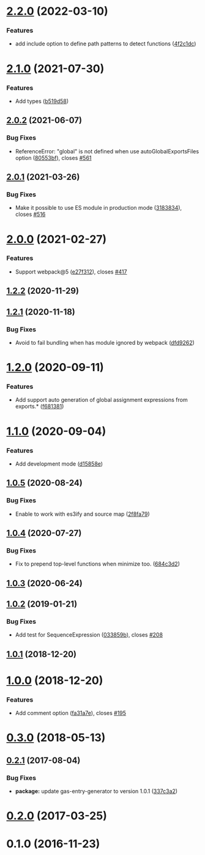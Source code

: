 # [2.2.0](https://github.com/fossamagna/gas-webpack-plugin/compare/v2.1.0...v2.2.0) (2022-03-10)


### Features

* add include option to define path patterns to detect functions ([4f2c1dc](https://github.com/fossamagna/gas-webpack-plugin/commit/4f2c1dc51bbf08a06d3437a2f9119f9cefcbe6ce))



# [2.1.0](https://github.com/fossamagna/gas-webpack-plugin/compare/v2.0.2...v2.1.0) (2021-07-30)


### Features

* Add types ([b519d58](https://github.com/fossamagna/gas-webpack-plugin/commit/b519d584dfd80cd28f4d40f2fbc1527b79dc5fa3))



## [2.0.2](https://github.com/fossamagna/gas-webpack-plugin/compare/v2.0.1...v2.0.2) (2021-06-07)


### Bug Fixes

* ReferenceError: "global" is not defined when use autoGlobalExportsFiles option ([80553bf](https://github.com/fossamagna/gas-webpack-plugin/commit/80553bff2283d4d4b5185fda1cc92882659e37fd)), closes [#561](https://github.com/fossamagna/gas-webpack-plugin/issues/561)



## [2.0.1](https://github.com/fossamagna/gas-webpack-plugin/compare/v2.0.0...v2.0.1) (2021-03-26)


### Bug Fixes

* Make it possible to use ES module in production mode ([3183834](https://github.com/fossamagna/gas-webpack-plugin/commit/318383407e0e6329a35382de256f00b6b867477b)), closes [#516](https://github.com/fossamagna/gas-webpack-plugin/issues/516)



# [2.0.0](https://github.com/fossamagna/gas-webpack-plugin/compare/v1.2.2...v2.0.0) (2021-02-27)


### Features

* Support webpack@5 ([e27f312](https://github.com/fossamagna/gas-webpack-plugin/commit/e27f3128b0561623b5742452ff57ea85632d7c93)), closes [#417](https://github.com/fossamagna/gas-webpack-plugin/issues/417)



## [1.2.2](https://github.com/fossamagna/gas-webpack-plugin/compare/v1.2.1...v1.2.2) (2020-11-29)



## [1.2.1](https://github.com/fossamagna/gas-webpack-plugin/compare/v1.2.0...v1.2.1) (2020-11-18)


### Bug Fixes

* Avoid to fail bundling when has module ignored by webpack ([dfd9262](https://github.com/fossamagna/gas-webpack-plugin/commit/dfd926278d8098540649fdc93d27d1c8d182f762))



# [1.2.0](https://github.com/fossamagna/gas-webpack-plugin/compare/v1.1.0...v1.2.0) (2020-09-11)


### Features

* Add support auto generation of global assignment expressions from exports.* ([f681381](https://github.com/fossamagna/gas-webpack-plugin/commit/f6813812265012c3f7c5ceee4e1d3015eddcce7b))



# [1.1.0](https://github.com/fossamagna/gas-webpack-plugin/compare/v1.0.5...v1.1.0) (2020-09-04)


### Features

* Add development mode ([d15858e](https://github.com/fossamagna/gas-webpack-plugin/commit/d15858e80fdb8f067e89e4c97150949b1713651a))



## [1.0.5](https://github.com/fossamagna/gas-webpack-plugin/compare/v1.0.4...v1.0.5) (2020-08-24)


### Bug Fixes

* Enable to work with es3ify and source map ([2f8fa79](https://github.com/fossamagna/gas-webpack-plugin/commit/2f8fa796603605ec07dd3eb3d301113dc7ffd156))



## [1.0.4](https://github.com/fossamagna/gas-webpack-plugin/compare/v1.0.3...v1.0.4) (2020-07-27)


### Bug Fixes

* Fix to prepend top-level functions when minimize too. ([684c3d2](https://github.com/fossamagna/gas-webpack-plugin/commit/684c3d29cc84d3935d0d61b203ca47618b486851))



## [1.0.3](https://github.com/fossamagna/gas-webpack-plugin/compare/v1.0.2...v1.0.3) (2020-06-24)



## [1.0.2](https://github.com/fossamagna/gas-webpack-plugin/compare/v1.0.1...v1.0.2) (2019-01-21)


### Bug Fixes

* Add test for SequenceExpression ([033859b](https://github.com/fossamagna/gas-webpack-plugin/commit/033859bc1e2c02b6ec8abb4eaa3df436c60b74db)), closes [#208](https://github.com/fossamagna/gas-webpack-plugin/issues/208)



## [1.0.1](https://github.com/fossamagna/gas-webpack-plugin/compare/v1.0.0...v1.0.1) (2018-12-20)



# [1.0.0](https://github.com/fossamagna/gas-webpack-plugin/compare/v0.3.0...v1.0.0) (2018-12-20)


### Features

* Add comment option ([fa31a7e](https://github.com/fossamagna/gas-webpack-plugin/commit/fa31a7e6f3d781463c26a32c3c0d1b40d4a63a31)), closes [#195](https://github.com/fossamagna/gas-webpack-plugin/issues/195)



# [0.3.0](https://github.com/fossamagna/gas-webpack-plugin/compare/0.2.1...v0.3.0) (2018-05-13)



## [0.2.1](https://github.com/fossamagna/gas-webpack-plugin/compare/0.2.0...0.2.1) (2017-08-04)


### Bug Fixes

* **package:** update gas-entry-generator to version 1.0.1 ([337c3a2](https://github.com/fossamagna/gas-webpack-plugin/commit/337c3a2a75a6e83ef0c47e1f92ab3be2471421a2))



# [0.2.0](https://github.com/fossamagna/gas-webpack-plugin/compare/0.1.0...0.2.0) (2017-03-25)



# 0.1.0 (2016-11-23)



